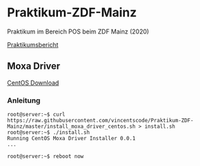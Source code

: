 # Praktikum-ZDF-Mainz
Praktikum im Bereich POS beim ZDF Mainz (2020) 

[Praktikumsbericht](https://docs.google.com/document/d/15RqdIeCJC0JS8qEwCfCcuuorxA4uJxh3j1v5zyLt700)

## Moxa Driver
[CentOS Download](http://mirror.checkdomain.de/centos/8.0.1905/isos/x86_64/CentOS-8-x86_64-1905-dvd1.iso)

### Anleitung
```console
root@server:~$ curl https://raw.githubusercontent.com/vincentscode/Praktikum-ZDF-Mainz/master/install_moxa_driver_centos.sh > install.sh
root@server:~$ ./install.sh
Running CentOS Moxa Driver Installer 0.0.1
...

root@server:~$ reboot now
```
